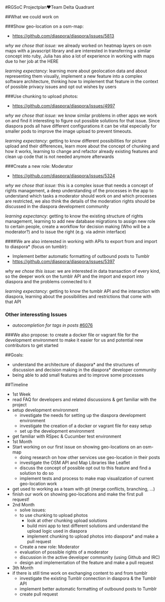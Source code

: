 #RGSoC Projectplan❤Team Delta Quadrant

##What we could work on

###Show geo-location on a osm-map:
* https://github.com/diaspora/diaspora/issues/5813

*why we chose that issue:* we already worked on heatmap layers on osm maps with a javascript library and are interested in transferring a similar concept into ruby, Julia has also a lot of experience in working with maps due to her job at the HERE

*learning expectancy:* learning more about geolocation data and about representing them visually, implement a new feature into a complex software architecture, thinking how to implement that feature in the context of possible privacy issues and opt out wishes by users

###Use chunking to upload photos:
* https://github.com/diaspora/diaspora/issues/4997

*why we chose that issue:* we know similar problems in other apps we work on and find it interesting to figure out possible solutions for that issue. Since diaspora pods all have different configurations it can be vital especially for smaller pods to improve the image upload to prevent timeouts.

*learning expectancy:* getting to know different possibilities for picture upload and their differences, learn more about the concept of chunking and how it works, learning to change and refactor already existing features and clean up code that is not needed anymore afterwards 

###Create a new role: Moderator
* https://github.com/diaspora/diaspora/issues/5324

*why we chose that issue:* this is a complex issue that needs a concept of rights management, a deep understanding of the processes in the app to understand which tasks a moderator should work on and which processes are restricted, we also think the details of the moderation rights should be discussed in the diaspora development community  

*learning expectancy:* getting to know the existing structure of rights management, learning to add new database migrations to assign new role to certain people, create a workflow for decision making (Who will be a moderator?) and to issue the right (e.g. via admin interface)  

####We are also interested in working with APIs to export from and import to diaspora* (focus on tumblr):
* Implement better automatic formatting of outbound posts to Tumblr 
 * https://github.com/diaspora/diaspora/issues/5397 

*why we chose this issue:* we are interested in data transaction of every kind, so the deeper work on the tumblr API and the import and export into diaspora and the problems connected to it  

*learning expectancy:* getting to know the tumblr API and the interaction with diaspora, learning about the possibilities and restrictions that come with that API

### Other interessting Issues
* *autocompletion for tags in posts* [#6076](https://github.com/diaspora/diaspora/issues/6076)

###We also propose:
to create a docker file or vagrant file for the development environment to make it easier for us and potential new contributors to get started

##Goals:
* understand the architecture of diaspora* and the structures of discussion and decision making in the diaspora* developer community
* being able to add small features and to improve some processes

##Timeline

* 1st Week
 * read FAQ for developers and related discussions & get familiar with the project
 * setup development environment
   * investigate the needs for setting up the diaspora development environment 
   * investigate the creation of a docker or vagrant file for easy setup
   * set up the development environment
 * get familiar with RSpec & Cucumber test environment
* 1st Month
 * Start working on our first issue on showing geo-locations on an osm-map
   * doing research on how other services use geo-location in their posts
   * investigate the OSM API and Map Libraries like Leaflet
   * discuss the concept of possible opt out to this feature and find a solution to do so
   * implement tests and process to make map visualization of current geo-location work  
  * get used to working as a team with git (merge conflicts, branching, …)
 * finish our work on showing geo-locations and make the first pull request!
* 2nd Month
  * solve issues:
   * to use chunking to upload photos
     * look at other chunking upload solutions
     * build mini app to test different solutions and understand the upload logic used in diaspora
     * implement chunking to upload photos into diaspora* and make a pull request
   * Create a new role: Moderator 
    * evaluation of possible rights of a moderator 
    * discussion in the active developer community (using Github and IRC)
    * design and implementation of the feature and make a pull request
* 3th Month
 * if there is still time work on exchanging content to and from tumblr
   * investigate the existing Tumblr connection in diaspora & the Tumblr API
   * implement better automatic formatting of outbound posts to Tumblr 
   * create pull request


